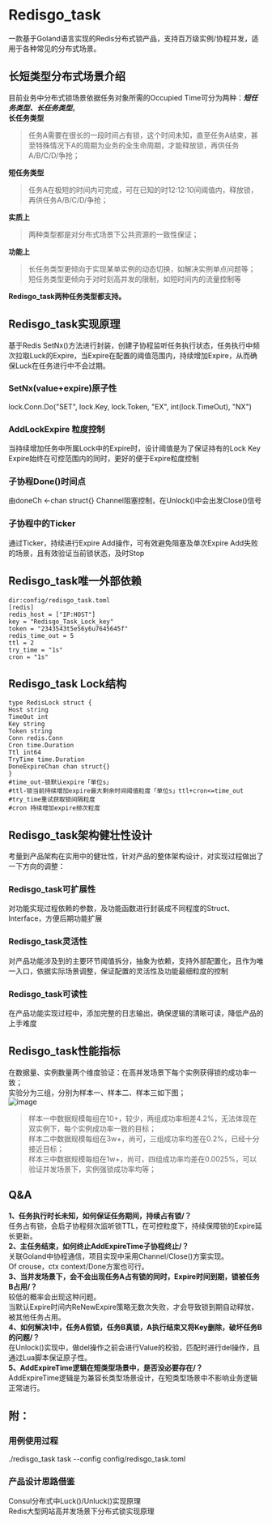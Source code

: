 
# Redisgo_task
一款基于Goland语言实现的Redis分布式锁产品，支持百万级实例/协程并发，适用于各种常见的分布式场景。

## 长短类型分布式场景介绍
目前业务中分布式锁场景依据任务对象所需的Occupied Time可分为两种：**_短任务类型、长任务类型_**。<br/>
**长任务类型**
> 任务A需要在很长的一段时间占有锁，这个时间未知，直至任务A结束，甚至特殊情况下A的周期为业务的全生命周期，才能释放锁，再供任务A/B/C/D/争抢；<br/>

**短任务类型**
> 任务A在极短的时间内可完成，可在已知的时12:12:10间阈值内，释放锁，再供任务A/B/C/D/争抢；<br/>

**实质上**<br/>
> 两种类型都是对分布式场景下公共资源的一致性保证；<br/>

**功能上**<br/>
> 长任务类型更倾向于实现某单实例的动态切换，如解决实例单点问题等；<br/>
> 短任务类型更倾向于对时刻高并发的限制，如短时间内的流量控制等<br/>

**Redisgo_task两种任务类型都支持。**

## Redisgo_task实现原理
基于Redis SetNx()方法进行封装，创建子协程监听任务执行状态，任务执行中频次拉取Luck的Expire，当Expire在配置的阈值范围内，持续增加Expire，从而确保Luck在任务进行中不会过期。

### SetNx(value+expire)原子性
lock.Conn.Do("SET", lock.Key, lock.Token, "EX", int(lock.TimeOut), "NX")
### AddLockExpire 粒度控制
当持续增加任务中所属Lock中的Expire时，设计阈值是为了保证持有的Lock Key Expire始终在可控范围内的同时，更好的便于Expire粒度控制
### 子协程Done()时间点
由doneCh <-chan struct{} Channel阻塞控制，在Unlock()中会出发Close()信号
### 子协程中的Ticker
通过Ticker，持续进行Expire Add操作，可有效避免阻塞及单次Expire Add失败的场景，且有效验证当前锁状态，及时Stop

## Redisgo_task唯一外部依赖
```
dir:config/redisgo_task.toml
[redis]
redis_host = ["IP:HOST"]
key = "Redisgo_Task_Lock_key"
token = "2343543t5e56y6u7645645f"
redis_time_out = 5
ttl = 2
try_time = "1s"
cron = "1s"
```
## Redisgo_task Lock结构
```
type RedisLock struct {
Host string
TimeOut int
Key string
Token string
Conn redis.Conn
Cron time.Duration
Ttl int64
TryTime time.Duration
DoneExpireChan chan struct{}
}
#time_out-锁默认expire「单位s」
#ttl-锁当前持续增加expire最大剩余时间阈值粒度「单位s」ttl+cron<=time_out
#try_time重试获取锁间隔粒度
#cron 持续增加expire频次粒度
```
## Redisgo_task架构健壮性设计
考量到产品架构在实用中的健壮性，针对产品的整体架构设计，对实现过程做出了一下方向的调整：
### Redisgo_task可扩展性
对功能实现过程依赖的参数，及功能函数进行封装成不同程度的Struct、Interface，方便后期功能扩展
### Redisgo_task灵活性
对产品功能涉及到的主要环节阈值拆分，抽象为依赖，支持外部配置化，且作为唯一入口，依据实际场景调整，保证配置的灵活性及功能最细粒度的控制
### Redisgo_task可读性
在产品功能实现过程中，添加完整的日志输出，确保逻辑的清晰可读，降低产品的上手难度

## Redisgo_task性能指标
在数据量、实例数量两个维度验证：在高并发场景下每个实例获得锁的成功率一致；<br/>
实验分为三组，分别为样本一、样本二、样本三如下图；<br/>
![image](https://img-blog.csdnimg.cn/20210514173657877.png?x-oss-process=image/watermark,type_ZmFuZ3poZW5naGVpdGk,shadow_10,text_aHR0cHM6Ly9ibG9nLmNzZG4ubmV0L3FxXzM0NDE3NDA4,size_16,color_FFFFFF,t_70)
> 样本一中数据规模每组在10+，较少，两组成功率相差4.2%，无法体现在双实例下，每个实例成功率一致的目标；<br/>
> 样本二中数据规模每组在3w+，尚可，三组成功率均差在0.2%，已经十分接近目标；<br/>
>样本三中数据规模每组在1w+，尚可，四组成功率均差在0.0025%，可以验证并发场景下，实例强锁成功率均等；<br/>
## Q&A
**1、任务执行时长未知，如何保证任务期间，持续占有锁/？**<br/>
任务占有锁，会启子协程频次监听锁TTL，在可控粒度下，持续保障锁的Expire延长更新。<br/>
**2、主任务结束，如何终止AddExpireTime子协程终止/？**<br/>
关联Goland中协程通信，项目实现中采用Channel/Close()方案实现。<br/>
Of crouse，ctx context/Done方案也可行。<br/>
**3、当并发场景下，会不会出现任务A占有锁的同时，Expire时间到期，锁被任务B占用/？**<br/>
较低的概率会出现这种问题。<br/>
当默认Expire时间内ReNewExpire策略无数次失败，才会导致锁到期自动释放，被其他任务占用。<br/>
**4、如何解决1中，任务A假锁，任务B真锁，A执行结束又将Key删除，破坏任务B的问题/？**<br/>
在Unlock()实现中，做del操作之前会进行Value的校验，匹配时进行del操作，且通过Lua脚本保证原子性。<br/>
**5、AddExpireTime逻辑在短类型场景中，是否没必要存在/？**<br/>
AddExpireTime逻辑是为兼容长类型场景设计，在短类型场景中不影响业务逻辑正常进行。<br/>

## 附：
### 用例使用过程
./redisgo_task task --config config/redisgo_task.toml
### 产品设计思路借鉴
Consul分布式中Luck()/Unluck()实现原理<br/>
Redis大型网站高并发场景下分布式锁实现原理

